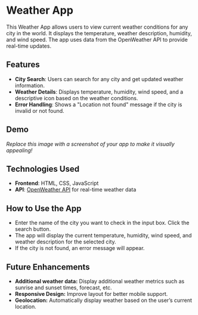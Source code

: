 # Weather App

This Weather App allows users to view current weather conditions for any city in the world. It displays the temperature, weather description, humidity, and wind speed. The app uses data from the OpenWeather API to provide real-time updates.

## Features

- **City Search**: Users can search for any city and get updated weather information.
- **Weather Details**: Displays temperature, humidity, wind speed, and a descriptive icon based on the weather conditions.
- **Error Handling**: Shows a "Location not found" message if the city is invalid or not found.

## Demo
 
*Replace this image with a screenshot of your app to make it visually appealing!*

## Technologies Used

- **Frontend**: HTML, CSS, JavaScript
- **API**: [OpenWeather API](https://openweathermap.org/api) for real-time weather data

## How to Use the App
- Enter the name of the city you want to check in the input box.
  Click the search button.
- The app will display the current temperature, humidity, wind speed, and weather description for the selected city.
- If the city is not found, an error message will appear.
## Future Enhancements
- **Additional weather data:** Display additional weather metrics such as sunrise and sunset times, forecast, etc.
- **Responsive Design:** Improve layout for better mobile support.
- **Geolocation:** Automatically display weather based on the user’s current location.



